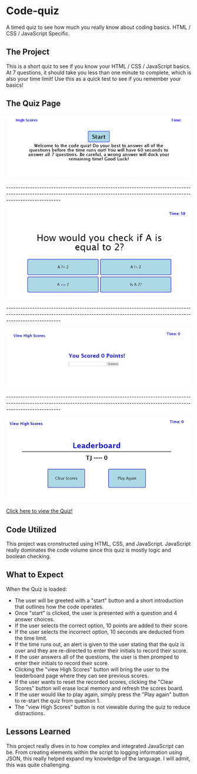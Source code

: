 # Code-quiz
A timed quiz to see how much you really know about coding basics. HTML / CSS / JavaScript Specific.

## The Project

This is a short quiz to see if you know your HTML / CSS / JavaScript basics. At 7 questions, it should take you less than one minute to complete, which is also your time limit! Use this as a quick test to see if you remember your basics!

## The Quiz Page

<p align="center">
<img src="Assets\images\code-quiz webpage.png" alt="Code Quiz">
<p>-----------------------------------------------------------------------------------------------------------------------------------------------------------------------------------</p>
<img src="Assets\images\question-example.jpg" alt="Question Example">
<p>-----------------------------------------------------------------------------------------------------------------------------------------------------------------------------------</p>
<img src="Assets\images\end-quiz-example.jpg" alt="End of Quiz">
<p>-----------------------------------------------------------------------------------------------------------------------------------------------------------------------------------</p>
<img src="Assets\images\Leaderboard-example.jpg" alt="Leaderboard Example">
</p>

<a href="https://treyjewett.github.io/Code-quiz/" target="_blank">Click here to view the Quiz!</a>


## Code Utilized

This project was cronstructed using HTML, CSS, and JavaScript. JavaScript really dominates the code volume since this quiz is mostly logic and boolean checking.

## What to Expect

When the Quiz is loaded:
- The user will be greeted with a "start" button and a short introduction that outlines how the code operates.
- Once "start" is clicked, the user is presented with a question and 4 answer choices.
- If the user selects the correct option, 10 points are added to their score.
- If the user selects the incorrect option, 10 seconds are deducted from the time limit.
- If the time runs out, an alert is given to the user stating that the quiz is over and they are re-directed to enter their initials to record their score.
- If the user answers all of the questions, the user is then promped to enter their initials to record their score.
- Clicking the "view High Scores" button will bring the user to the leaderboard page where they can see previous scores.
- If the user wants to reset the recorded scores, clicking the "Clear Scores" button will erase local memory and refresh the scores board.
- If the user would like to play again, simply press the "Play again" button to re-start the quiz from question 1.
- The "view High Scores" button is not viewable during the quiz to reduce distractions.


## Lessons Learned

This project really dives in to how complex and integrated JavaScript can be. From creating elements within the script to logging information using JSON, this really helped expand my knowledge of the language. I will admit, this was quite challenging.